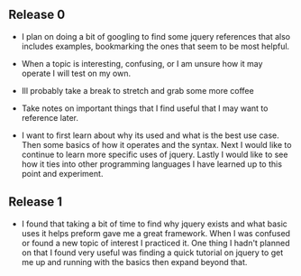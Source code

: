 ## Release 0
* I plan on doing a bit of googling to find some jquery references that also includes examples, bookmarking the ones that seem to be most helpful. 

* When a topic is interesting, confusing, or I am unsure how it may operate I will test on my own.

* Ill probably take a break to stretch and grab some more coffee

* Take notes on important things that I find useful that I may want to reference later.

* I want to first learn about why its used and what is the best use case.  Then some basics of how it operates and the syntax.  Next I would like to continue to learn more specific uses of jquery.  Lastly I would like to see how it ties into other programming languages I have learned up to this point and experiment.


## Release 1


* I found that taking a bit of time to find why jquery exists and what basic uses it helps preform gave me a great framework.  When I was confused or found a new topic of interest I practiced it.  One thing I hadn't planned on that I found very useful  was finding a quick tutorial on jquery to get me up and running with the basics then expand beyond that. 

